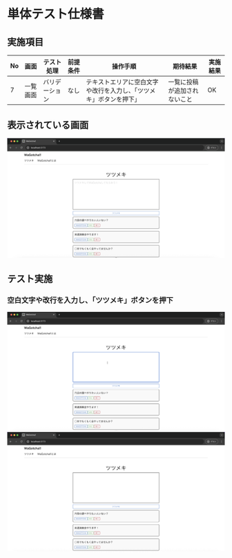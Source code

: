 # 単体テスト仕様書
## 実施項目
| No   | 画面 | テスト処理 | 前提条件 | 操作手順 | 期待結果 | 実施結果 |
| --- | ----------- | ------- | ------- | ------- | ------- | ------- |
| 7 | 一覧画面 | バリデーション | なし | テキストエリアに空白文字や改行を入力し、「ツツメキ」ボタンを押下」 | 一覧に投稿が追加されないこと |OK|
## 表示されている画面
![トップ画面](./img/wagotcha-top.png)
## テスト実施
### 空白文字や改行を入力し、「ツツメキ」ボタンを押下
![ツツメキ入力](./img/blank-input.png)
![ツツメキ押下後](./img/tsutsumeki-fail.png)